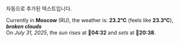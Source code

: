 
자동으로 추가된 텍스트입니다.

<!--START_SECTION:weather:moscow-->
Currently in **Moscow** (RU), the weather is: **23.2°C** (feels like **23.3°C**), ***broken clouds***<br/>
On *July 31, 2025*, the *sun rises* at 🌅**04:32** and *sets* at 🌇**20:38**.
<!--END_SECTION:weather-->
